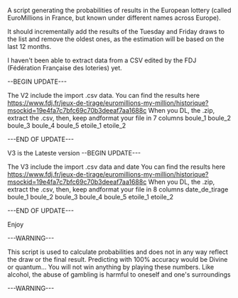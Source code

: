 A script generating the probabilities of results in the European lottery (called EuroMillions in France, but known under different names across Europe).

It should incrementally add the results of the Tuesday and Friday draws to the list and remove the oldest ones, as the estimation will be based on the last 12 months.

I haven't been able to extract data from a CSV edited by the FDJ (Fédération Française des loteries) yet.

--BEGIN UPDATE---

The V2 include the import .csv data.
You can find the results here https://www.fdj.fr/jeux-de-tirage/euromillions-my-million/historique?msockid=19e4fa7c7bfc69c70b3deeaf7aa1688c
When you DL, the .zip, extract the .csv, then, keep andformat your file in 7 columns
boule_1	boule_2	boule_3	boule_4	boule_5	etoile_1	etoile_2

---END OF UPDATE---


V3 is the Lateste version 
--BEGIN UPDATE---

The V3 include the import .csv data and date
You can find the results here https://www.fdj.fr/jeux-de-tirage/euromillions-my-million/historique?msockid=19e4fa7c7bfc69c70b3deeaf7aa1688c
When you DL, the .zip, extract the .csv, then, keep andformat your file in 8 columns
date_de_tirage	boule_1	boule_2	boule_3	boule_4	boule_5	etoile_1	etoile_2

---END OF UPDATE---

Enjoy

---WARNING---

This script is used to calculate probabilities and does not in any way reflect the draw or the final result. Predicting with 100% accuracy would be Divine or quantum... You will not win anything by playing these numbers. Like alcohol, the abuse of gambling is harmful to oneself and one's surroundings

---WARNING---
